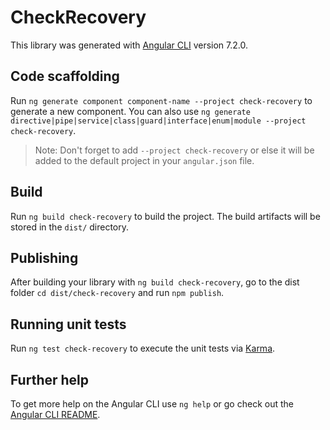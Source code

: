 # CheckRecovery

This library was generated with [Angular CLI](https://github.com/angular/angular-cli) version 7.2.0.

## Code scaffolding

Run `ng generate component component-name --project check-recovery` to generate a new component. You can also use `ng generate directive|pipe|service|class|guard|interface|enum|module --project check-recovery`.
> Note: Don't forget to add `--project check-recovery` or else it will be added to the default project in your `angular.json` file. 

## Build

Run `ng build check-recovery` to build the project. The build artifacts will be stored in the `dist/` directory.

## Publishing

After building your library with `ng build check-recovery`, go to the dist folder `cd dist/check-recovery` and run `npm publish`.

## Running unit tests

Run `ng test check-recovery` to execute the unit tests via [Karma](https://karma-runner.github.io).

## Further help

To get more help on the Angular CLI use `ng help` or go check out the [Angular CLI README](https://github.com/angular/angular-cli/blob/master/README.md).
